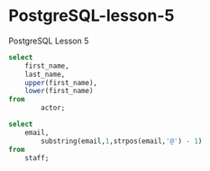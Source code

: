 # PostgreSQL-lesson-5
PostgreSQL Lesson 5

```sql
select 
	first_name,
	last_name,
	upper(first_name),
	lower(first_name)
from 
        actor;

select 
	email,
        substring(email,1,strpos(email,'@') - 1)
from
	staff;
```

